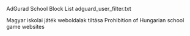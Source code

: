 AdGurad School Block List
adguard_user_filter.txt

Magyar iskolai játék weboldalak tiltása
Prohibition of Hungarian school game websites

